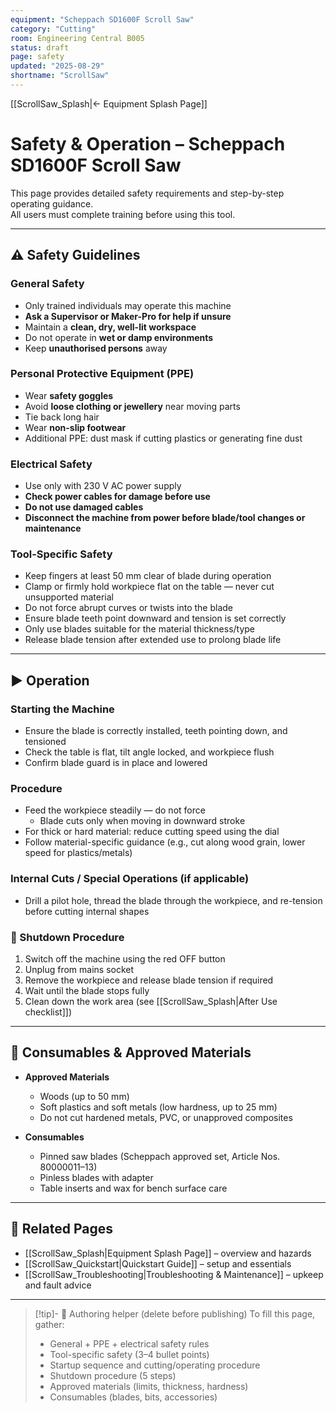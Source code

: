 ```yaml
---
equipment: "Scheppach SD1600F Scroll Saw"
category: "Cutting"
room: Engineering Central B005
status: draft
page: safety
updated: "2025-08-29"
shortname: "ScrollSaw"
---
```

<!--
USAGE
1) This template is for cutting/drilling machines
2) Duplicate this file into the equipment's folder and rename it:
   e.g., "BandSaw_Safety_Operation.md"
3) Replace ALL {{PLACEHOLDER}} tokens.
4) Include approved materials and consumables here (NOT in Quickstart).
5) Delete the "Authoring helper" callout at the bottom before publishing.
6) Link to files in resources will be added manually
7) Do not change or reword section headings, emojis, or tables — only replace {{PLACEHOLDER}} content.
8) Set `shortname` in the frontmatter (e.g., PillarDrill, ScrollSaw) and use it for all internal links: [[{{shortname}}_Splash]], [[{{shortname}}_Quickstart]], [[{{shortname}}_Safety]], [[{{shortname}}_Troubleshooting]].
-->

[[ScrollSaw_Splash|← Equipment Splash Page]]

# Safety & Operation – Scheppach SD1600F Scroll Saw

This page provides detailed safety requirements and step-by-step operating guidance.  
All users must complete training before using this tool.

---

## ⚠️ Safety Guidelines

### General Safety
- Only trained individuals may operate this machine  
- **Ask a <span class="red-apron">Supervisor</span> or <span class="blue-apron">Maker-Pro</span> for help if unsure**  
- Maintain a **clean, dry, well-lit workspace**  
- Do not operate in **wet or damp environments**  
- Keep **unauthorised persons** away  

### Personal Protective Equipment (PPE)
- Wear **safety goggles**  
- Avoid **loose clothing or jewellery** near moving parts  
- Tie back long hair  
- Wear **non-slip footwear**  
- Additional PPE: dust mask if cutting plastics or generating fine dust  

### Electrical Safety
- Use only with 230 V AC power supply  
- **Check power cables for damage before use**  
- **Do not use damaged cables**  
- **Disconnect the machine from power before blade/tool changes or maintenance**  

### Tool-Specific Safety
- Keep fingers at least 50 mm clear of blade during operation  
- Clamp or firmly hold workpiece flat on the table — never cut unsupported material  
- Do not force abrupt curves or twists into the blade  
- Ensure blade teeth point downward and tension is set correctly  
- Only use blades suitable for the material thickness/type  
- Release blade tension after extended use to prolong blade life 

---

## ▶️ Operation

### Starting the Machine
- Ensure the blade is correctly installed, teeth pointing down, and tensioned  
- Check the table is flat, tilt angle locked, and workpiece flush  
- Confirm blade guard is in place and lowered  

### Procedure
- Feed the workpiece steadily — do not force  
	- Blade cuts only when moving in downward stroke  
- For thick or hard material: reduce cutting speed using the dial  
- Follow material-specific guidance (e.g., cut along wood grain, lower speed for plastics/metals)  

### Internal Cuts / Special Operations (if applicable)
- Drill a pilot hole, thread the blade through the workpiece, and re-tension before cutting internal shapes  

### 🔴 Shutdown Procedure
1. Switch off the machine using the red OFF button  
2. Unplug from mains socket  
3. Remove the workpiece and release blade tension if required  
4. Wait until the blade stops fully  
5. Clean down the work area (see [[ScrollSaw_Splash|After Use checklist]])  

---

## 🔩 Consumables & Approved Materials

- **Approved Materials**  
  - Woods (up to 50 mm)  
  - Soft plastics and soft metals (low hardness, up to 25 mm)  
  - Do not cut hardened metals, PVC, or unapproved composites  

- **Consumables**  
  - Pinned saw blades (Scheppach approved set, Article Nos. 80000011–13)  
  - Pinless blades with adapter  
  - Table inserts and wax for bench surface care  

---

## 🔗 Related Pages
- [[ScrollSaw_Splash|Equipment Splash Page]] – overview and hazards  
- [[ScrollSaw_Quickstart|Quickstart Guide]] – setup and essentials  
- [[ScrollSaw_Troubleshooting|Troubleshooting & Maintenance]] – upkeep and fault advice  

---

> [!tip]- 🧠 Authoring helper (delete before publishing)
> To fill this page, gather:
> - General + PPE + electrical safety rules
> - Tool-specific safety (3–4 bullet points)
> - Startup sequence and cutting/operating procedure
> - Shutdown procedure (5 steps)
> - Approved materials (limits, thickness, hardness)
> - Consumables (blades, bits, accessories)